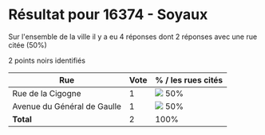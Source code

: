 # Résultat pour 16374 - Soyaux

Sur l'ensemble de la ville il y a eu 4 réponses dont 2 réponses avec une rue citée (50%)

2 points noirs identifiés

| Rue | Vote | % / les rues cités|
|-----|------|-------------------|
| Rue de la Cigogne | 1 | <img src="../../img/bar_50.gif" />&nbsp;50%|
| Avenue du Général de Gaulle | 1 | <img src="../../img/bar_50.gif" />&nbsp;50%|
| **Total** | 2 | 100%|
